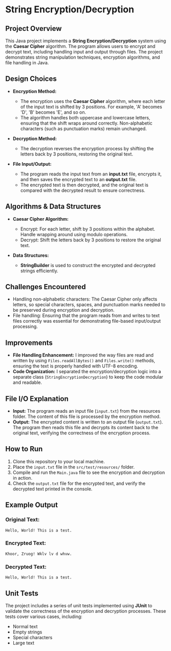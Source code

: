 # String Encryption/Decryption

## Project Overview

This Java project implements a **String Encryption/Decryption** system using the **Caesar Cipher** algorithm. The program allows users to encrypt and decrypt text, including handling input and output through files. The project demonstrates string manipulation techniques, encryption algorithms, and file handling in Java.

## Design Choices

- **Encryption Method:** 
  - The encryption uses the **Caesar Cipher** algorithm, where each letter of the input text is shifted by 3 positions. For example, 'A' becomes 'D', 'B' becomes 'E', and so on.
  - The algorithm handles both uppercase and lowercase letters, ensuring that the shift wraps around correctly. Non-alphabetic characters (such as punctuation marks) remain unchanged.
  
- **Decryption Method:**
  - The decryption reverses the encryption process by shifting the letters back by 3 positions, restoring the original text.

- **File Input/Output:** 
  - The program reads the input text from an **input.txt** file, encrypts it, and then saves the encrypted text to an **output.txt** file.
  - The encrypted text is then decrypted, and the original text is compared with the decrypted result to ensure correctness.

## Algorithms & Data Structures

- **Caesar Cipher Algorithm:**
  - Encrypt: For each letter, shift by 3 positions within the alphabet. Handle wrapping around using modulo operations.
  - Decrypt: Shift the letters back by 3 positions to restore the original text.
  
- **Data Structures:**
  - **StringBuilder** is used to construct the encrypted and decrypted strings efficiently.

## Challenges Encountered

- Handling non-alphabetic characters: The Caesar Cipher only affects letters, so special characters, spaces, and punctuation marks needed to be preserved during encryption and decryption.
- File handling: Ensuring that the program reads from and writes to text files correctly was essential for demonstrating file-based input/output processing.

## Improvements

- **File Handling Enhancement:** I improved the way files are read and written by using `Files.readAllBytes()` and `Files.write()` methods, ensuring the text is properly handled with UTF-8 encoding.
- **Code Organization:** I separated the encryption/decryption logic into a separate class (`StringEncryptionDecryption`) to keep the code modular and readable.

## File I/O Explanation

- **Input:** The program reads an input file (`input.txt`) from the resources folder. The content of this file is processed by the encryption method.
- **Output:** The encrypted content is written to an output file (`output.txt`). The program then reads this file and decrypts its content back to the original text, verifying the correctness of the encryption process.

## How to Run

1. Clone this repository to your local machine.
2. Place the `input.txt` file in the `src/test/resources/` folder.
3. Compile and run the `Main.java` file to see the encryption and decryption in action.
4. Check the `output.txt` file for the encrypted text, and verify the decrypted text printed in the console.

## Example Output

### Original Text:
```
Hello, World! This is a test.
```

### Encrypted Text:
```
Khoor, Zruog! Wklv lv d whvw.
```

### Decrypted Text:
```
Hello, World! This is a test.
```

## Unit Tests

The project includes a series of unit tests implemented using **JUnit** to validate the correctness of the encryption and decryption processes. These tests cover various cases, including:
- Normal text
- Empty strings
- Special characters
- Large text
